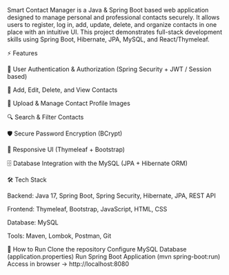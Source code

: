 Smart Contact Manager is a Java & Spring Boot based web application designed to manage personal and professional contacts securely.
It allows users to register, log in, add, update, delete, and organize contacts in one place with an intuitive UI.
This project demonstrates full-stack development skills using Spring Boot, Hibernate, JPA, MySQL, and React/Thymeleaf.

⚡ Features

🔑 User Authentication & Authorization (Spring Security + JWT / Session based)

👤 Add, Edit, Delete, and View Contacts

📂 Upload & Manage Contact Profile Images

🔍 Search & Filter Contacts

🛡 Secure Password Encryption (BCrypt)

🎨 Responsive UI (Thymeleaf + Bootstrap)

🗄 Database Integration  with the  MySQL (JPA + Hibernate ORM)  

🛠 Tech Stack

Backend: Java 17, Spring Boot, Spring Security, Hibernate, JPA, REST API

Frontend: Thymeleaf, Bootstrap, JavaScript, HTML, CSS

Database: MySQL

Tools: Maven, Lombok, Postman, Git

🚀 How to Run
Clone the repository
Configure MySQL Database (application.properties)
Run Spring Boot Application (mvn spring-boot:run)
Access in browser → http://localhost:8080




